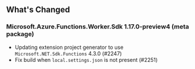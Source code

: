 ## What's Changed

<!-- Please add your release notes in the following format:
- My change description (#PR/#issue)
-->

### Microsoft.Azure.Functions.Worker.Sdk 1.17.0-preview4 (meta package)

- Updating extension project generator to use `Microsoft.NET.Sdk.Functions` 4.3.0 (#2247)
- Fix build when `local.settings.json` is not present (#2251)
